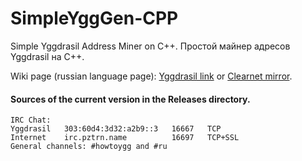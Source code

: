 # SimpleYggGen-CPP

Simple Yggdrasil Address Miner on C++. Простой майнер адресов Yggdrasil на C++.

Wiki page (russian language page): [Yggdrasil link](http://[300:529f:150c:eafe::6]/doku.php?id=yggdrasil:simpleygggen_cpp) or [Clearnet mirror](http://91.210.169.33/doku.php?id=yggdrasil:simpleygggen_cpp).

#### Sources of the current version in the Releases directory.

```
IRC Chat:
Yggdrasil   303:60d4:3d32:a2b9::3   16667   TCP
Internet    irc.pztrn.name          16697   TCP+SSL
General channels: #howtoygg and #ru
```
